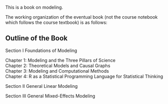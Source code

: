 This is a book on modeling.


The working organization of the eventual book (not the course notebook which follows the course textbook) is as follows:

## Outline of the Book

Section I Foundations of Modeling

Chapter 1: Modeling and the Three Pillars of Science  
Chapter 2: Theoretical Models and Causal Graphs  
Chapter 3: Modeling and Computational Methods  
Chapter 4: R as a Statistical Programming Language for Statistical Thinking  

Section II General Linear Modeling

Section III General Mixed-Effects Modeling
